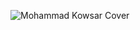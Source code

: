 ![Mohammad Kowsar Cover](https://github.com/Kowsar14238/banner/assets/88027531/bf802112-c078-472e-be9d-9ccd0a604b71)
